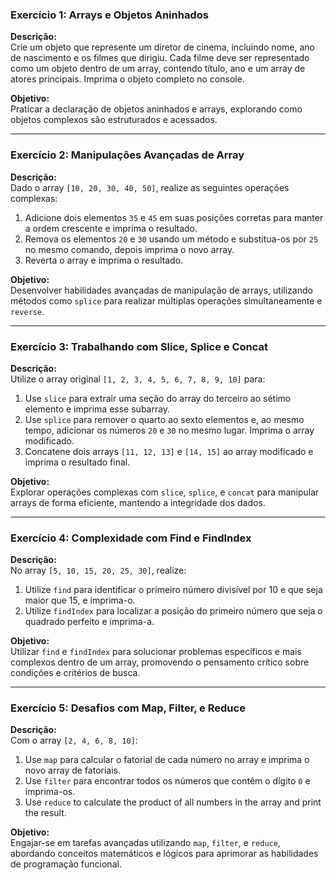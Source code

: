 ### Exercício 1: Arrays e Objetos Aninhados

**Descrição:**  
Crie um objeto que represente um diretor de cinema, incluindo nome, ano de nascimento e os filmes que dirigiu. Cada filme deve ser representado como um objeto dentro de um array, contendo título, ano e um array de atores principais. Imprima o objeto completo no console.

**Objetivo:**  
Praticar a declaração de objetos aninhados e arrays, explorando como objetos complexos são estruturados e acessados.

---

### Exercício 2: Manipulações Avançadas de Array

**Descrição:**  
Dado o array `[10, 20, 30, 40, 50]`, realize as seguintes operações complexas:

1. Adicione dois elementos `35` e `45` em suas posições corretas para manter a ordem crescente e imprima o resultado.
2. Remova os elementos `20` e `30` usando um método e substitua-os por `25` no mesmo comando, depois imprima o novo array.
3. Reverta o array e imprima o resultado.

**Objetivo:**  
Desenvolver habilidades avançadas de manipulação de arrays, utilizando métodos como `splice` para realizar múltiplas operações simultaneamente e `reverse`.

---

### Exercício 3: Trabalhando com Slice, Splice e Concat

**Descrição:**  
Utilize o array original `[1, 2, 3, 4, 5, 6, 7, 8, 9, 10]` para:

1. Use `slice` para extrair uma seção do array do terceiro ao sétimo elemento e imprima esse subarray.
2. Use `splice` para remover o quarto ao sexto elementos e, ao mesmo tempo, adicionar os números `20` e `30` no mesmo lugar. Imprima o array modificado.
3. Concatene dois arrays `[11, 12, 13]` e `[14, 15]` ao array modificado e imprima o resultado final.

**Objetivo:**  
Explorar operações complexas com `slice`, `splice`, e `concat` para manipular arrays de forma eficiente, mantendo a integridade dos dados.

---

### Exercício 4: Complexidade com Find e FindIndex

**Descrição:**  
No array `[5, 10, 15, 20, 25, 30]`, realize:

1. Utilize `find` para identificar o primeiro número divisível por 10 e que seja maior que 15, e imprima-o.
2. Utilize `findIndex` para localizar a posição do primeiro número que seja o quadrado perfeito e imprima-a.

**Objetivo:**  
Utilizar `find` e `findIndex` para solucionar problemas específicos e mais complexos dentro de um array, promovendo o pensamento crítico sobre condições e critérios de busca.

---

### Exercício 5: Desafios com Map, Filter, e Reduce

**Descrição:**  
Com o array `[2, 4, 6, 8, 10]`:

1. Use `map` para calcular o fatorial de cada número no array e imprima o novo array de fatoriais.
2. Use `filter` para encontrar todos os números que contêm o dígito `0` e imprima-os.
3. Use `reduce` to calculate the product of all numbers in the array and print the result.

**Objetivo:**  
Engajar-se em tarefas avançadas utilizando `map`, `filter`, e `reduce`, abordando conceitos matemáticos e lógicos para aprimorar as habilidades de programação funcional.

